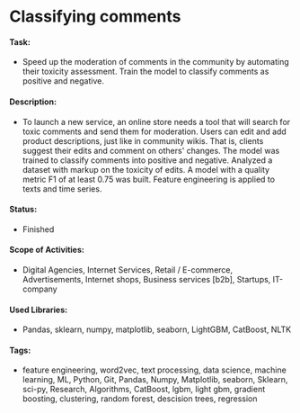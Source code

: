 # Classifying comments

#### Task: 
- Speed up the moderation of comments in the community by automating their toxicity assessment. Train the model to classify comments as positive and negative.

#### Description:
- To launch a new service, an online store needs a tool that will search for toxic comments and send them for moderation. Users can edit and add product descriptions, just like in community wikis. That is, clients suggest their edits and comment on others' changes. The model was trained to classify comments into positive and negative. Analyzed a dataset with markup on the toxicity of edits. A model with a quality metric F1 of at least 0.75 was built. Feature engineering is applied to texts and time series.

#### Status:
- Finished

#### Scope of Activities: 
- Digital Agencies, Internet Services, Retail / E-commerce, Advertisements, Internet shops, Business services [b2b], Startups, IT-company

#### Used Libraries:
- Pandas, sklearn, numpy, matplotlib, seaborn, LightGBM, CatBoost, NLTK

#### Tags:
- feature engineering, word2vec, text processing, data science, machine learning, ML, Python, Git, Pandas, Numpy, Matplotlib, seaborn, Sklearn, sci-py, Research, Algorithms, CatBoost, lgbm, light gbm, gradient boosting, clustering, random forest, descision trees, regression

